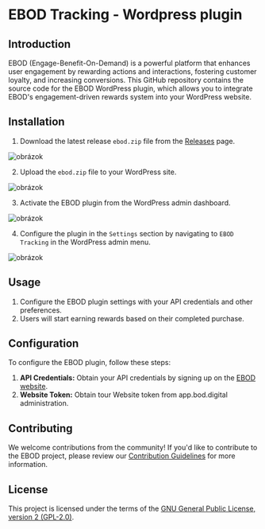 # EBOD Tracking - Wordpress plugin

## Introduction

EBOD (Engage-Benefit-On-Demand) is a powerful platform that enhances user engagement by rewarding actions and interactions, fostering customer loyalty, and increasing conversions. 
This GitHub repository contains the source code for the EBOD WordPress plugin, which allows you to integrate EBOD's engagement-driven rewards system into your WordPress website.

## Installation

1. Download the latest release `ebod.zip` file from the [Releases](https://github.com/bod-digital/ebod-wordpress-plugin/releases/latest) page.

![obrázok](https://github.com/bod-digital/ebod-wordpress-plugin/assets/142394627/ebfad928-2aeb-44d5-9b90-a58efc027965)

2. Upload the `ebod.zip` file to your WordPress site.

![obrázok](https://github.com/bod-digital/ebod-wordpress-plugin/assets/142394627/161f111b-a5ab-49ac-818b-3a74a29b4e68)

3. Activate the EBOD plugin from the WordPress admin dashboard.

![obrázok](https://github.com/bod-digital/ebod-wordpress-plugin/assets/142394627/8598db53-19b9-4aba-ad32-35c80a4a89dd)

4. Configure the plugin in the `Settings` section by navigating to `EBOD Tracking` in the WordPress admin menu.

![obrázok](https://github.com/bod-digital/ebod-wordpress-plugin/assets/142394627/fb996f21-c089-4b78-94af-d924ae97154a)



## Usage

1. Configure the EBOD plugin settings with your API credentials and other preferences.
2. Users will start earning rewards based on their completed purchase.

## Configuration

To configure the EBOD plugin, follow these steps:

1. **API Credentials:** Obtain your API credentials by signing up on the [EBOD website](https://app.bod.digital).
2. **Website Token:** Obtain tour Website token from app.bod.digital administration. 

## Contributing

We welcome contributions from the community! If you'd like to contribute to the EBOD project, please review our [Contribution Guidelines](CONTRIBUTING.md) for more information.

## License

This project is licensed under the terms of the [GNU General Public License, version 2 (GPL-2.0)](LICENSE).
